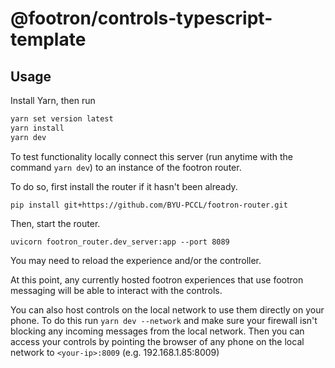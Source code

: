 # @footron/controls-typescript-template

## Usage

Install Yarn, then run

```sh
yarn set version latest
yarn install
yarn dev
```

To test functionality locally connect this server (run anytime with the command `yarn dev`) to an instance of the footron router.

To do so, first install the router if it hasn't been already.

`pip install git+https://github.com/BYU-PCCL/footron-router.git`

Then, start the router.

`uvicorn footron_router.dev_server:app --port 8089`

You may need to reload the experience and/or the controller.

At this point, any currently hosted footron experiences that use footron messaging will be able to interact with the controls.

You can also host controls on the local network to use them directly on your phone. To do this run `yarn dev --network` and make sure your firewall isn't blocking any incoming messages from the local network. Then you can access your controls by pointing the browser of any phone on the local network to `<your-ip>:8009` (e.g. 192.168.1.85:8009)
